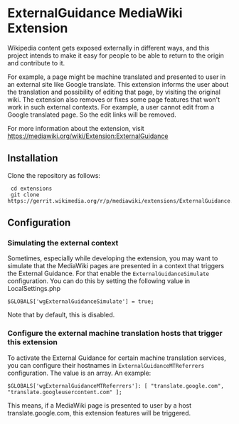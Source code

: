 # ExternalGuidance MediaWiki Extension

Wikipedia content gets exposed externally in different ways, and this project intends to make it easy for people to be able to return to the origin and contribute to it.

For example, a page might be machine translated and presented to user in an external site like Google translate. This extension informs the user about the translation and possibility of editing that page, by visiting the original wiki. The extension also removes or fixes some page features that won't work in such external contexts. For example, a user cannot edit from a Google translated page. So the edit links will be removed.

For more information about the extension, visit https://mediawiki.org/wiki/Extension:ExternalGuidance

## Installation

Clone the repository as follows:

```lang=bash
 cd extensions
 git clone https://gerrit.wikimedia.org/r/p/mediawiki/extensions/ExternalGuidance.git
```

## Configuration

### Simulating the external context

Sometimes, especially while developing the extension, you may want to simulate that the MediaWiki pages are presented in a context
that triggers the External Guidance. For that enable the `ExternalGuidanceSimulate` configuration. You can do this by setting the following value in LocalSettings.php

```lang=php
$GLOBALS['wgExternalGuidanceSimulate'] = true;
```

Note that by default, this is disabled.

### Configure the external machine translation hosts that trigger this extension

To activate the External Guidance for certain machine translation services, you can configure their hostnames in `ExternalGuidanceMTReferrers` configuration. The value is an array. An example:

```lang=php
$GLOBALS['wgExternalGuidanceMTReferrers']: [ "translate.google.com", "translate.googleusercontent.com" ];
```

This means, if a MediaWiki page is presented to user by a host translate.google.com, this extension features will be triggered.
